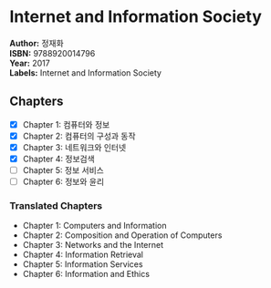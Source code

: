 # Internet and Information Society

**Author:** 정재화 <br/>
**ISBN:** 9788920014796 <br/>
**Year:** 2017 <br/>
**Labels:** Internet and Information Society

## Chapters
- [x] Chapter 1: 컴퓨터와 정보
- [x] Chapter 2: 컴퓨터의 구성과 동작
- [x] Chapter 3: 네트워크와 인터넷
- [x] Chapter 4: 정보검색
- [ ] Chapter 5: 정보 서비스
- [ ] Chapter 6: 정보와 윤리

### Translated Chapters
- Chapter 1: Computers and Information
- Chapter 2: Composition and Operation of Computers
- Chapter 3: Networks and the Internet
- Chapter 4: Information Retrieval
- Chapter 5: Information Services
- Chapter 6: Information and Ethics
